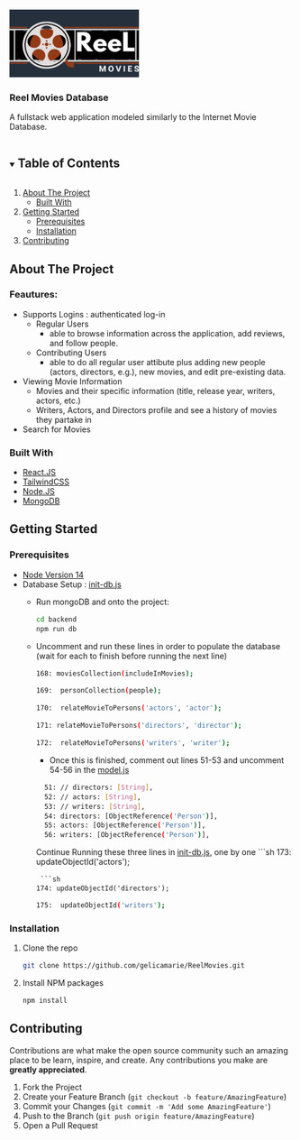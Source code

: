 <!-- PROJECT LOGO -->
<br />
<p align="left">
  <a href="https://github.com/github_username/repo_name">
    <img src="logo.png" alt="Logo" width="230" height="120">
  </a>

  <h3 align="left">Reel Movies Database</h3>

  <p align="left">
    A fullstack web application modeled similarly to the Internet Movie Database. 
    <br />
  </p>
</p>



<!-- TABLE OF CONTENTS -->
<details open="open">
  <summary><h2 style="display: inline-block">Table of Contents</h2></summary>
  <ol>
    <li>
      <a href="#about-the-project">About The Project</a>
      <ul>
        <li><a href="#built-with">Built With</a></li>
      </ul>
    </li>
    <li>
      <a href="#getting-started">Getting Started</a>
      <ul>
        <li><a href="#prerequisites">Prerequisites</a></li>
        <li><a href="#installation">Installation</a></li>
      </ul>
    </li>
    <li><a href="#contributing">Contributing</a></li>
  </ol>
</details>



<!-- ABOUT THE PROJECT -->
## About The Project

### Feautures:
* Supports Logins : authenticated log-in 
  *  Regular Users
        * able to browse information across the application, add reviews, and follow people.
  *  Contributing Users
        * able to do all regular user attibute plus adding new people (actors, directors, e.g.), new movies, and edit pre-existing data.
* Viewing Movie Information
  *  Movies and their specific information (title, release year, writers, actors, etc.)
  *  Writers, Actors, and Directors profile and see a history of movies they partake in
* Search for Movies


### Built With
  * [React.JS](https://reactjs.org/)
  * [TailwindCSS](https://tailwindcss.com/)
  * [Node.JS](https://nodejs.org/en/)
  * [MongoDB](https://www.mongodb.com/)

  
<!-- GETTING STARTED -->
## Getting Started
### Prerequisites

* [Node Version 14](https://nodejs.org/dist/v14.15.5/node-v14.15.5-x64.msi)
* Database Setup : [init-db.js](https://github.com/gelicamarie/ReelMovies/blob/main/backend/src/init-db.js)
  * Run mongoDB and onto the project: 
    ```sh
    cd backend
    npm run db
    ```
  * Uncomment and run these lines in order to populate the database (wait for each to finish before running the next line)
    ```sh
    168: moviesCollection(includeInMovies);
    ```
     ```sh
    169:  personCollection(people);
    ```
       ```sh
    170:  relateMovieToPersons('actors', 'actor');
    ```
     ```sh
    171: relateMovieToPersons('directors', 'director');
    ```
       ```sh
    172:  relateMovieToPersons('writers', 'writer');
    ```
    
    * Once this is finished, comment out lines 51-53 and uncomment 54-56 in the [model.js](https://github.com/gelicamarie/ReelMovies/blob/main/backend/src/models/movie.js) 
    ```sh
      51: // directors: [String],
      52: // actors: [String],
      53: // writers: [String],
      54: directors: [ObjectReference('Person')],
      55: actors: [ObjectReference('Person')],
      56: writers: [ObjectReference('Person')],
    ```
    
    Continue Running these three lines in [init-db.js](https://github.com/gelicamarie/ReelMovies/blob/main/backend/src/init-db.js), one by one
           ```sh
    173:  updateObjectId('actors');
    ```
     ```sh
    174: updateObjectId('directors');
    ```
       ```sh
    175:  updateObjectId('writers');
    ```
    
### Installation

1. Clone the repo
   ```sh
   git clone https://github.com/gelicamarie/ReelMovies.git
   ```
2. Install NPM packages
   ```sh
   npm install
   ```



<!-- CONTRIBUTING -->
## Contributing

Contributions are what make the open source community such an amazing place to be learn, inspire, and create. Any contributions you make are **greatly appreciated**.

1. Fork the Project
2. Create your Feature Branch (`git checkout -b feature/AmazingFeature`)
3. Commit your Changes (`git commit -m 'Add some AmazingFeature'`)
4. Push to the Branch (`git push origin feature/AmazingFeature`)
5. Open a Pull Request


